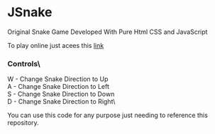 # JSnake
Original Snake Game Developed With Pure Html CSS and JavaScript

To play online just acees this [link](https://jsnakeacg.000webhostapp.com/JSnake/index.html)

### Controls\

W - Change Snake Direction to Up\
A - Change Snake Direction to Left\
S - Change Snake Direction to Down\
D - Change Snake Direction to Right\

You can use this code for any purpose just needing to reference this repository.
